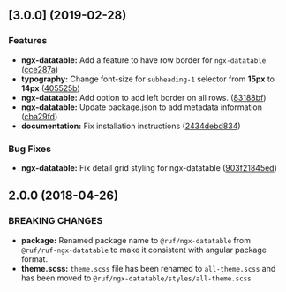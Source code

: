 <a name="3.0.0"></a>
## [3.0.0] (2019-02-28)

### Features

* **ngx-datatable:** Add a feature to have row border for `ngx-datatable` ([cce287a](https://git.fnis.com/scm/html5/ruf-monorepo/commits/cce287a))
* **typography:** Change font-size for `subheading-1` selector from **15px** to **14px** ([405525b](https://git.fnis.com/scm/html5/ruf-monorepo/commits/405525b))
* **ngx-datatable:** Add option to add left border on all rows. ([83188bf](https://git.fnis.com/scm/html5/ruf-monorepo/commits/83188bf))
* **ngx-datatable:** Update package.json to add metadata information ([cba29fd](https://git.fnis.com/projects/html5/repos/ruf-monorepo/commits/cba29fd))
* **documentation:** Fix installation instructions ([2434debd834](https://git.fnis.com/projects/HTML5/repos/ruf-monorepo/commits/2434debd83426135bbe7880f6b6675e0bf9461a1))

### Bug Fixes

* **ngx-datatable:** Fix detail grid styling for ngx-datatable ([903f21845ed](https://git.fnis.com/projects/HTML5/repos/ruf-monorepo/commits/903f21845ed906f01176ef090be78d7152dab414))


<a name="2.0.0"></a>
## 2.0.0 (2018-04-26)

### BREAKING CHANGES

* **package:** Renamed package name to `@ruf/ngx-datatable` from `@ruf/ruf-ngx-datatable` to make it consistent with angular package format.
* **theme.scss:** `theme.scss` file has been renamed to `all-theme.scss` and has been moved to `@ruf/ngx-datatable/styles/all-theme.scss`
